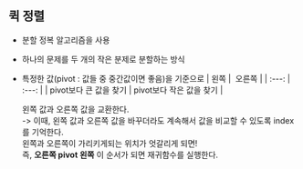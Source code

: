 ## 퀵 정렬

- 분할 정복 알고리즘을 사용
- 하나의 문제를 두 개의 작은 분제로 분할하는 방식
- 특정한 값(pivot : 값들 중 중간값이면 좋음)을 기준으로
  | 왼쪽 |  오른쪽 |
  | :---: | :---: |
  | pivot보다 큰 값을 찾기 | pivot보다 작은 값을 찾기 |
  </br>

  왼쪽 값과 오른쪽 값을 교환한다.  
  -> 이때, 왼쪽 값과 오른쪽 값을 바꾸더라도 계속해서 값을 비교할 수 있도록 index를 기억한다.  
  왼쪽과 오른쪽이 가리키게되는 위치가 엇갈리게 되면!  
  즉, **오른쪽 pivot 왼쪽** 이 순서가 되면 재귀함수를 실행한다.
